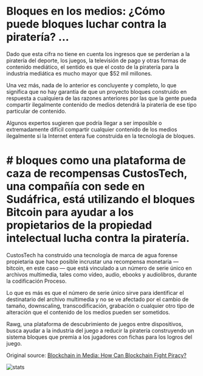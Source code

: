 # Bloques en los medios: ¿Cómo puede bloques luchar contra la piratería? ...

Dado que esta cifra no tiene en cuenta los ingresos que se perderían a la piratería del deporte, los juegos, la televisión de pago y otras formas de contenido mediático, el sentido es que el costo de la piratería para la industria mediática es mucho mayor que $52 mil millones.

Una vez más, nada de lo anterior es concluyente y completo, lo que significa que no hay garantía de que un proyecto bloques construido en respuesta a cualquiera de las razones anteriores por las que la gente pueda compartir ilegalmente contenido de medios detendrá la piratería de ese tipo particular de contenido.

Algunos expertos sugieren que podría llegar a ser imposible o extremadamente difícil compartir cualquier contenido de los medios ilegalmente si la Internet entera fue construida en la tecnología de bloques.

# # bloques como una plataforma de caza de recompensas CustosTech, una compañía con sede en Sudáfrica, está utilizando el bloques Bitcoin para ayudar a los propietarios de la propiedad intelectual lucha contra la piratería.

CustosTech ha construido una tecnología de marca de agua forense propietaria que hace posible incrustar una recompensa monetaria — bitcoin, en este caso — que está vinculado a un número de serie único en archivos multimedia, tales como vídeo, audio, ebooks y audiolibros, durante la codificación Proceso.

Lo que es más es que el número de serie único sirve para identificar el destinatario del archivo multimedia y no se ve afectado por el cambio de tamaño, downscaling, transcodificación, grabación o cualquier otro tipo de alteración que el contenido de los medios pueden ser sometidos.

Rawg, una plataforma de descubrimiento de juegos entre dispositivos, busca ayudar a la industria del juego a reducir la piratería construyendo un sistema bloques que premia a los jugadores con fichas para los logros del juego.

Original source: [Blockchain in Media: How Can Blockchain Fight Piracy?](https://cointelegraph.com/news/blockchain-in-media-how-can-blockchain-fight-piracy)

![stats](https://c.statcounter.com/11760860/0/a89fa40b/1/ "stats")